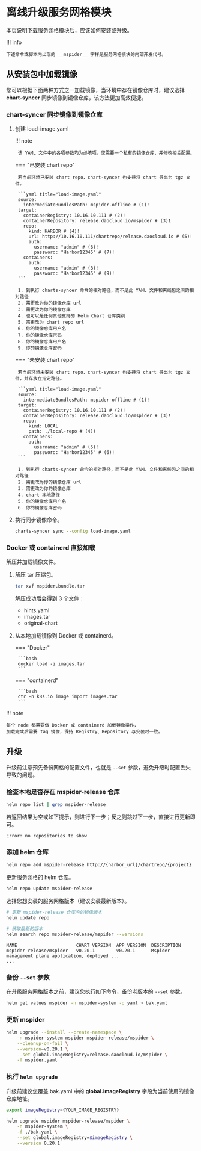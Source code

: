 # 离线升级服务网格模块

本页说明[下载服务网格模块](../../download/modules/mspider.md)后，应该如何安装或升级。

!!! info

    下述命令或脚本内出现的 __mspider__ 字样是服务网格模块的内部开发代号。

## 从安装包中加载镜像

您可以根据下面两种方式之一加载镜像，当环境中存在镜像仓库时，建议选择 __chart-syncer__ 同步镜像到镜像仓库，该方法更加高效便捷。

### chart-syncer 同步镜像到镜像仓库

1. 创建 load-image.yaml

    !!! note  

        该 YAML 文件中的各项参数均为必填项。您需要一个私有的镜像仓库，并修改相关配置。

    === "已安装 chart repo"

        若当前环境已安装 chart repo，chart-syncer 也支持将 chart 导出为 tgz 文件。

        ```yaml title="load-image.yaml"
        source:
          intermediateBundlesPath: mspider-offline # (1)!
        target:
          containerRegistry: 10.16.10.111 # (2)!
          containerRepository: release.daocloud.io/mspider # (3)1
          repo:
            kind: HARBOR # (4)!
            url: http://10.16.10.111/chartrepo/release.daocloud.io # (5)!
            auth:
              username: "admin" # (6)!
              password: "Harbor12345" # (7)!
          containers:
            auth:
              username: "admin" # (8)!
              password: "Harbor12345" # (9)!
        ```

        1. 到执行 charts-syncer 命令的相对路径，而不是此 YAML 文件和离线包之间的相对路径
        2. 需更改为你的镜像仓库 url
        3. 需更改为你的镜像仓库
        4. 也可以是任何其他支持的 Helm Chart 仓库类别
        5. 需更改为 chart repo url
        6. 你的镜像仓库用户名
        7. 你的镜像仓库密码
        8. 你的镜像仓库用户名
        9. 你的镜像仓库密码

    === "未安装 chart repo"

        若当前环境未安装 chart repo，chart-syncer 也支持将 chart 导出为 tgz 文件，并存放在指定路径。

        ```yaml title="load-image.yaml"
        source:
          intermediateBundlesPath: mspider-offline # (1)!
        target:
          containerRegistry: 10.16.10.111 # (2)!
          containerRepository: release.daocloud.io/mspider # (3)!
          repo:
            kind: LOCAL
            path: ./local-repo # (4)!
          containers:
            auth:
              username: "admin" # (5)!
              password: "Harbor12345" # (6)!
        ```

        1. 到执行 charts-syncer 命令的相对路径，而不是此 YAML 文件和离线包之间的相对路径
        2. 需更改为你的镜像仓库 url
        3. 需更改为你的镜像仓库
        4. chart 本地路径
        5. 你的镜像仓库用户名
        6. 你的镜像仓库密码

1. 执行同步镜像命令。

    ```bash
    charts-syncer sync --config load-image.yaml
    ```

### Docker 或 containerd 直接加载

解压并加载镜像文件。

1. 解压 tar 压缩包。

    ```bash
    tar xvf mspider.bundle.tar
    ```

    解压成功后会得到 3 个文件：

    - hints.yaml
    - images.tar
    - original-chart

2. 从本地加载镜像到 Docker 或 containerd。

    === "Docker"

        ```bash
        docker load -i images.tar
        ```

    === "containerd"

        ```bash
        ctr -n k8s.io image import images.tar
        ```

!!! note

    每个 node 都需要做 Docker 或 containerd 加载镜像操作，
    加载完成后需要 tag 镜像，保持 Registry、Repository 与安装时一致。

## 升级

升级前注意预先备份网格的配置文件，也就是 `--set` 参数，避免升级时配置丢失导致的问题。

### 检查本地是否存在 mspider-release 仓库

```bash
helm repo list | grep mspider-release
```

若返回结果为空或如下提示，则进行下一步；反之则跳过下一步，直接进行更新即可。

```none
Error: no repositories to show
```

### 添加 helm 仓库

```bash
helm repo add mspider-release http://{harbor_url}/chartrepo/{project}
```

更新服务网格的 helm 仓库。

```bash
helm repo update mspider-release
```

选择您想安装的服务网格版本（建议安装最新版本）。

```bash
# 更新 mspider-release 仓库内的镜像版本
helm update repo

# 获取最新的版本
helm search repo mspider-release/mspider --versions
```
```output
NAME                      CHART VERSION  APP VERSION  DESCRIPTION
mspider-release/mspider   v0.20.1        v0.20.1      Mspider management plane application, deployed ...
...
```

### 备份 `--set` 参数

在升级服务网格版本之前，建议您执行如下命令，备份老版本的 `--set` 参数。

```bash
helm get values mspider -n mspider-system -o yaml > bak.yaml
```

### 更新 mspider

```bash
helm upgrade --install --create-namespace \
    -n mspider-system mspider mspider-release/mspider \
    --cleanup-on-fail \
    --version=v0.20.1 \
    --set global.imageRegistry=release.daocloud.io/mspider \
    -f mspider.yaml
```

### 执行 `helm upgrade`

升级前建议您覆盖 bak.yaml 中的 __global.imageRegistry__ 字段为当前使用的镜像仓库地址。

```bash
export imageRegistry={YOUR_IMAGE_REGISTRY}
```

```bash
helm upgrade mspider mspider-release/mspider \
    -n mspider-system \
    -f ./bak.yaml \
    --set global.imageRegistry=$imageRegistry \
    --version 0.20.1
```
